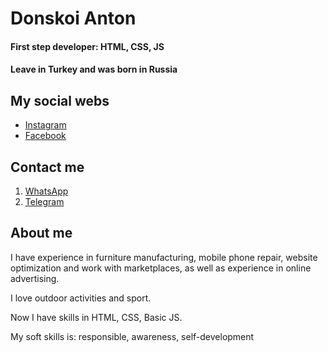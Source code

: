 # Donskoi Anton

#### First step developer: HTML, CSS, JS

#### Leave in Turkey and was born in Russia

## My social webs

- [Instagram](https://www.instagram.com/easytonyd/)
- [Facebook](https://www.facebook.com/profile.php?id=100007970321217)

## Contact me

1.  [WhatsApp](https://wa.me/79257801519)
1.  [Telegram](https://t.me/azuregz)

## About me

I have experience in furniture manufacturing, mobile phone repair, website optimization and work with marketplaces, as well as experience in online advertising.

I love outdoor activities and sport.

Now I have skills in HTML, CSS, Basic JS.

My soft skills is: responsible, awareness, self-development
